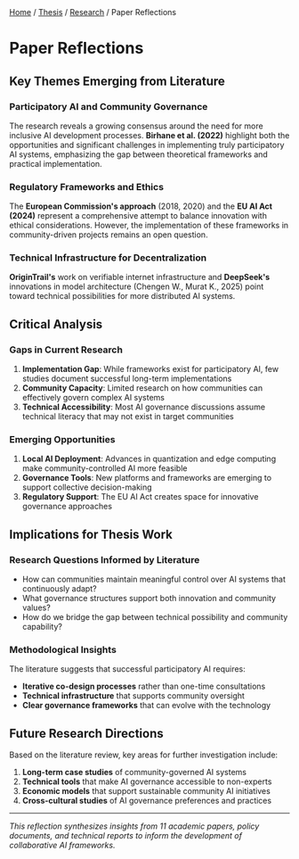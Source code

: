 <div class="breadcrumb">
    <a href="/">Home</a> <span class="breadcrumb-separator">/</span> 
    <a href="/MDEF_Docmentation/thesis">Thesis</a> <span class="breadcrumb-separator">/</span> 
    <a href="/MDEF_Docmentation/thesis/research">Research</a> <span class="breadcrumb-separator">/</span> 
    <span>Paper Reflections</span>
</div>

# Paper Reflections

## Key Themes Emerging from Literature

### Participatory AI and Community Governance

The research reveals a growing consensus around the need for more inclusive AI development processes. **Birhane et al. (2022)** highlight both the opportunities and significant challenges in implementing truly participatory AI systems, emphasizing the gap between theoretical frameworks and practical implementation.

### Regulatory Frameworks and Ethics

The **European Commission's approach** (2018, 2020) and the **EU AI Act (2024)** represent a comprehensive attempt to balance innovation with ethical considerations. However, the implementation of these frameworks in community-driven projects remains an open question.

### Technical Infrastructure for Decentralization

**OriginTrail's** work on verifiable internet infrastructure and **DeepSeek's** innovations in model architecture (Chengen W., Murat K., 2025) point toward technical possibilities for more distributed AI systems.

## Critical Analysis

### Gaps in Current Research

1. **Implementation Gap**: While frameworks exist for participatory AI, few studies document successful long-term implementations
2. **Community Capacity**: Limited research on how communities can effectively govern complex AI systems
3. **Technical Accessibility**: Most AI governance discussions assume technical literacy that may not exist in target communities

### Emerging Opportunities

1. **Local AI Deployment**: Advances in quantization and edge computing make community-controlled AI more feasible
2. **Governance Tools**: New platforms and frameworks are emerging to support collective decision-making
3. **Regulatory Support**: The EU AI Act creates space for innovative governance approaches

## Implications for Thesis Work

### Research Questions Informed by Literature

- How can communities maintain meaningful control over AI systems that continuously adapt?
- What governance structures support both innovation and community values?
- How do we bridge the gap between technical possibility and community capability?

### Methodological Insights

The literature suggests that successful participatory AI requires:
- **Iterative co-design processes** rather than one-time consultations
- **Technical infrastructure** that supports community oversight
- **Clear governance frameworks** that can evolve with the technology

## Future Research Directions

Based on the literature review, key areas for further investigation include:

1. **Long-term case studies** of community-governed AI systems
2. **Technical tools** that make AI governance accessible to non-experts
3. **Economic models** that support sustainable community AI initiatives
4. **Cross-cultural studies** of AI governance preferences and practices

---

*This reflection synthesizes insights from 11 academic papers, policy documents, and technical reports to inform the development of collaborative AI frameworks.*
